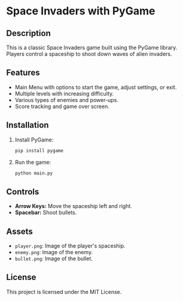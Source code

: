 # Space Invaders with PyGame

## Description
This is a classic Space Invaders game built using the PyGame library. Players control a spaceship to shoot down waves of alien invaders.

## Features
- Main Menu with options to start the game, adjust settings, or exit.
- Multiple levels with increasing difficulty.
- Various types of enemies and power-ups.
- Score tracking and game over screen.

## Installation
1. Install PyGame:
    ```bash
    pip install pygame
    ```

2. Run the game:
    ```bash
    python main.py
    ```

## Controls
- **Arrow Keys:** Move the spaceship left and right.
- **Spacebar:** Shoot bullets.

## Assets
- `player.png`: Image of the player's spaceship.
- `enemy.png`: Image of the enemy.
- `bullet.png`: Image of the bullet.

## License
This project is licensed under the MIT License.
